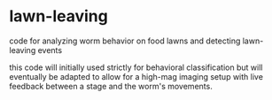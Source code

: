 # lawn-leaving
code for analyzing worm behavior on food lawns and detecting lawn-leaving events

this code will initially used strictly for behavioral classification but will eventually be adapted to allow for
a high-mag imaging setup with live feedback between a stage and the worm's movements.

